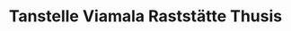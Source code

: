 ---
title: "Tanstelle Viamala Raststätte Thusis"
url: /thusis/tanstelle-viamala-raststaette-thusis/
shop: Allgemein
---